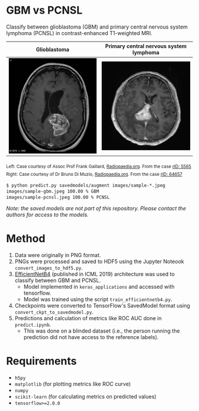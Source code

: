 # GBM vs PCNSL

Classify between glioblastoma (GBM) and primary central nervous system lymphoma (PCNSL) in contrast-enhanced T1-weighted MRI.

Glioblastoma       |  Primary central nervous system lymphoma
:-----------------:|:----------------------------------------:
![Glioblastoma](images/sample-gbm.jpeg)  |  ![Primary central nervous system lymphoma](images/sample-pcnsl.jpeg)

<sub>Left: Case courtesy of Assoc Prof Frank Gaillard, <a href="https://radiopaedia.org/">Radiopaedia.org</a>. From the case <a href="https://radiopaedia.org/cases/5565">rID: 5565</a> Right: Case courtesy of Dr Bruno Di Muzio, <a href="https://radiopaedia.org/">Radiopaedia.org</a>. From the case <a href="https://radiopaedia.org/cases/64657">rID: 64657</a></sub>

```
$ python predict.py savedmodels/augment images/sample-*.jpeg
images/sample-gbm.jpeg 100.00 % GBM
images/sample-pcnsl.jpeg 100.00 % PCNSL
```

_Note: the saved models are not part of this repository. Please contact the authors for access to the models._


# Method

1. Data were originally in PNG format.
2. PNGs were processed and saved to HDF5 using the Jupyter Noteook `convert_images_to_hdf5.py`.
3. [EfficientNetB4](https://arxiv.org/abs/1905.11946) (published in ICML 2019) architecture was used to classify between GBM and PCNSL.
    - Model implemented in `keras_applications` and accessed with tensorflow.
    - Model was trained using the script `train_efficientnetb4.py`.
4. Checkpoints were converted to TensorFlow's SavedModel format using `convert_ckpt_to_savedmodel.py`.
5. Predictions and calculation of metrics like ROC AUC done in `predict.ipynb`.
    - This was done on a blinded dataset (i.e., the person running the prediction did not have access to the reference labels).


# Requirements

- `h5py`
- `matplotlib` (for plotting metrics like ROC curve)
- `numpy`
- `scikit-learn` (for calculating metrics on predicted values)
- `tensorflow>=2.0.0`
